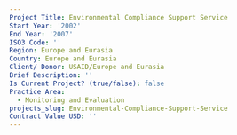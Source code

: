 ```yaml
---
Project Title: Environmental Compliance Support Service
Start Year: '2002'
End Year: '2007'
ISO3 Code: ''
Region: Europe and Eurasia
Country: Europe and Eurasia
Client/ Donor: USAID/Europe and Eurasia
Brief Description: ''
Is Current Project? (true/false): false
Practice Area:
  - Monitoring and Evaluation
projects_slug: Environmental-Compliance-Support-Service
Contract Value USD: ''
---
```


